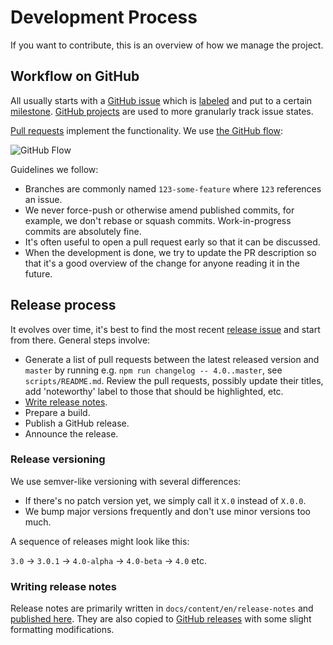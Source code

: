 # Development Process

If you want to contribute, this is an overview of how we manage the project.

## Workflow on GitHub

All usually starts with a [GitHub issue](https://github.com/versionpress/versionpress/issues) which is [labeled](https://github.com/versionpress/versionpress/labels) and put to a certain [milestone](https://github.com/versionpress/versionpress/milestones). [GitHub projects](https://github.com/versionpress/versionpress/projects) are used to more granularly track issue states.

[Pull requests](https://github.com/versionpress/versionpress/pulls) implement the functionality. We use [the GitHub flow](https://guides.github.com/introduction/flow/):

![GitHub Flow](https://guides.github.com/activities/hello-world/branching.png)

Guidelines we follow:

- Branches are commonly named `123-some-feature` where `123` references an issue.
- We never force-push or otherwise amend published commits, for example, we don't rebase or squash commits. Work-in-progress commits are absolutely fine.
- It's often useful to open a pull request early so that it can be discussed.
- When the development is done, we try to update the PR description so that it's a good overview of the change for anyone reading it in the future.

## Release process

It evolves over time, it's best to find the most recent [release issue](https://github.com/versionpress/versionpress/labels/release) and start from there. General steps involve:

- Generate a list of pull requests between the latest released version and `master` by running e.g. `npm run changelog -- 4.0..master`, see `scripts/README.md`. Review the pull requests, possibly update their titles, add 'noteworthy' label to those that should be highlighted, etc.
- [Write release notes](#release-notes).
- Prepare a build.
- Publish a GitHub release.
- Announce the release.

### Release versioning

We use semver-like versioning with several differences:

- If there's no patch version yet, we simply call it `X.0` instead of `X.0.0`.
- We bump major versions frequently and don't use minor versions too much.

A sequence of releases might look like this:

`3.0` → `3.0.1` → `4.0-alpha` → `4.0-beta` → `4.0` etc.

### Writing release notes

Release notes are primarily written in `docs/content/en/release-notes` and [published here](http://docs.versionpress.net/en/release-notes/). They are also copied to [GitHub releases](https://github.com/versionpress/versionpress/releases) with some slight formatting modifications.
